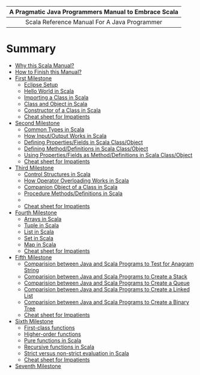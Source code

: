 | **A Pragmatic Java Programmers Manual to Embrace Scala** |
| :---: |
| Scala Reference Manual For A Java Programmer |

# Summary

- [Why this Scala Manual?][why-this-manual.md]
- [How to Finish this Manual?][how-to-finish.md]
- [First Milestone][first-milestone.md]
    - [Eclipse Setup][first-milestone-topic-1.md]
    - [Hello World in Scala][first-milestone-topic-2.md]
    - [Importing a Class in Scala][first-milestone-topic-3.md]
    - [Class and Object in Scala][first-milestone-topic-4.md]
    - [Constructor of a Class in Scala][first-milestone-topic-5.md]
    - [Cheat sheet for Impatients][first-milestone-topic-6.md]
-  [Second Milestone][second-milestone.md]
    - [Common Types in Scala][second-milestone-topic-1.md]
    - [How Input/Output Works in Scala][second-milestone-topic-2.md]
    - [Defining Properties/Fields in Scala Class/Object][second-milestone-topic-3.md]
    - [Defining Method/Definitions in Scala Class/Object][second-milestone-topic-4.md]
    - [Using Properties/Fields as Method/Definitions in Scala Class/Object][second-milestone-topic-5.md]
    - [Cheat sheet for Impatients][second-milestone-topic-6.md]
-  [Third Milestone][third-milestone.md]
    - [Control Structures in Scala][third-milestone-topic-1.md]
    - [How Operator Overloading Works in Scala][third-milestone-topic-2.md]
    - [Companion Object of a Class in Scala][third-milestone-topic-3.md]
    - [Procedure Methods/Definitions in Scala][third-milestone-topic-4.md]
    - [][third-milestone-topic-5.md]
    - [Cheat sheet for Impatients][third-milestone-topic-6.md]
-  [Fourth Milestone][fourth-milestone.md]
    - [Arrays in Scala][fourth-milestone-topic-1.md]
    - [Tuple in Scala][fourth-milestone-topic-2.md]
    - [List in Scala][fourth-milestone-topic-3.md]
    - [Set in Scala][fourth-milestone-topic-4.md]
    - [Map in Scala][fourth-milestone-topic-5.md]
    - [Cheat sheet for Impatients][fourth-milestone-topic-6.md]
-  [Fifth Milestone][fifth-milestone.md]
    - [Comparision between Java and Scala Programs to Test for Anagram String][fifth-milestone-topic-1.md]
    - [Comparision between Java and Scala Programs to Create a Stack][fifth-milestone-topic-2.md]
    - [Comparision between Java and Scala Programs to Create a Queue][fifth-milestone-topic-3.md]
    - [Comparision between Java and Scala Programs to Create a Linked List][fifth-milestone-topic-4.md]
    - [Comparision between Java and Scala Programs to Create a Binary Tree][fifth-milestone-topic-5.md]
    - [Cheat sheet for Impatients][fifth-milestone-topic-6.md]
-  [Sixth Milestone][sixth-milestone.md]
    - [First-class functions][sixth-milestone-topic-1.md]
    - [Higher-order functions][sixth-milestone-topic-2.md]
    - [Pure functions in Scala][sixth-milestone-topic-3.md]
    - [Recursive functions in Scala][sixth-milestone-topic-4.md]
    - [Strict versus non-strict evaluation in Scala][sixth-milestone-topic-5.md]
    - [Cheat sheet for Impatients][sixth-milestone-topic-6.md]
-  [Seventh Milestone][seventh-milestone.md]

[why-this-manual.md]: https://github.com/inbravo/java-to-scala/blob/master/why-this-manual.md
[how-to-finish.md]: https://github.com/inbravo/java-to-scala/blob/master/how-to-finish.md
[first-milestone.md]: https://github.com/inbravo/java-to-scala/blob/master/first-milestone/first-milestone.md
[first-milestone-topic-1.md]: https://github.com/inbravo/java-to-scala/blob/master/first-milestone/setup.md
[first-milestone-topic-2.md]: https://github.com/inbravo/java-to-scala/blob/master/first-milestone/hello-world.md
[first-milestone-topic-3.md]: https://github.com/inbravo/java-to-scala/blob/master/first-milestone/class-import.md
[first-milestone-topic-4.md]: https://github.com/inbravo/java-to-scala/blob/master/first-milestone/class-and-object.md
[first-milestone-topic-5.md]: https://github.com/inbravo/java-to-scala/blob/master/first-milestone/constructors.md
[first-milestone-topic-6.md]: https://github.com/inbravo/java-to-scala/blob/master/first-milestone/cheat-sheet.md

[second-milestone.md]: https://github.com/inbravo/java-to-scala/blob/master/second-milestone/second-milestone.md
[second-milestone-topic-1.md]: https://github.com/inbravo/java-to-scala/blob/master/second-milestone/common-types.md
[second-milestone-topic-2.md]: https://github.com/inbravo/java-to-scala/blob/master/second-milestone/input-and-output.md
[second-milestone-topic-3.md]: https://github.com/inbravo/java-to-scala/blob/master/second-milestone/values-variables-and-methods.md
[second-milestone-topic-4.md]: https://github.com/inbravo/java-to-scala/blob/master/second-milestone/methods.md
[second-milestone-topic-5.md]: https://github.com/inbravo/java-to-scala/blob/master/second-milestone/variables-and-definitions.md
[second-milestone-topic-6.md]: https://github.com/inbravo/java-to-scala/blob/master/second-milestone/cheat-sheet.md

[third-milestone.md]: https://github.com/inbravo/java-to-scala/blob/master/third-milestone/third-milestone.md
[third-milestone-topic-1.md]: https://github.com/inbravo/java-to-scala/blob/master/third-milestone/looping-in-scala.md
[third-milestone-topic-2.md]: https://github.com/inbravo/java-to-scala/blob/master/third-milestone/operator-overloading.md
[third-milestone-topic-3.md]: https://github.com/inbravo/java-to-scala/blob/master/third-milestone/companion-object.md
[third-milestone-topic-4.md]: https://github.com/inbravo/java-to-scala/blob/master/third-milestone/procedures.md
[third-milestone-topic-5.md]: https://github.com/inbravo/java-to-scala/blob/master/third-milestone/methods.md
[third-milestone-topic-6.md]: https://github.com/inbravo/java-to-scala/blob/master/third-milestone/cheat-sheet.md

[fourth-milestone.md]: https://github.com/inbravo/java-to-scala/blob/master/fourth-milestone/fourth-milestone.md
[fourth-milestone-topic-1.md]: https://github.com/inbravo/java-to-scala/blob/master/fourth-milestone/array.md
[fourth-milestone-topic-2.md]: https://github.com/inbravo/java-to-scala/blob/master/fourth-milestone/tuple.md
[fourth-milestone-topic-3.md]: https://github.com/inbravo/java-to-scala/blob/master/fourth-milestone/list.md
[fourth-milestone-topic-4.md]: https://github.com/inbravo/java-to-scala/blob/master/fourth-milestone/set.md
[fourth-milestone-topic-5.md]: https://github.com/inbravo/java-to-scala/blob/master/fourth-milestone/map.md
[fourth-milestone-topic-6.md]: https://github.com/inbravo/java-to-scala/blob/master/fourth-milestone/cheat-sheet.md

[fifth-milestone.md]: https://github.com/inbravo/java-to-scala/blob/master/fifth-milestone/fifth-milestone.md
[fifth-milestone-topic-1.md]: https://github.com/inbravo/java-to-scala/blob/master/fifth-milestone/anagram-test.md
[fifth-milestone-topic-2.md]: https://github.com/inbravo/java-to-scala/blob/master/fifth-milestone/stack.md
[fifth-milestone-topic-3.md]: https://github.com/inbravo/java-to-scala/blob/master/fifth-milestone/queue.md
[fifth-milestone-topic-4.md]: https://github.com/inbravo/java-to-scala/blob/master/fifth-milestone/linked-list.md
[fifth-milestone-topic-5.md]: https://github.com/inbravo/java-to-scala/blob/master/fifth-milestone/binary-tree.md
[fifth-milestone-topic-6.md]: https://github.com/inbravo/java-to-scala/blob/master/fifth-milestone/cheat-sheet.md

[sixth-milestone.md]: https://github.com/inbravo/java-to-scala/blob/master/sixth-milestone/sixth-milestone.md
[sixth-milestone-topic-1.md]: https://github.com/inbravo/java-to-scala/blob/master/sixth-milestone/first-class-functions.md
[sixth-milestone-topic-2.md]: https://github.com/inbravo/java-to-scala/blob/master/sixth-milestone/higher-order-functions.md
[sixth-milestone-topic-3.md]: https://github.com/inbravo/java-to-scala/blob/master/sixth-milestone/pure-functions.md
[sixth-milestone-topic-4.md]: https://github.com/inbravo/java-to-scala/blob/master/sixth-milestone/recursive-functions.md
[sixth-milestone-topic-5.md]: https://github.com/inbravo/java-to-scala/blob/master/sixth-milestone/strict-versus-non-strict-evaluation.md
[sixth-milestone-topic-6.md]: https://github.com/inbravo/java-to-scala/blob/master/sixth-milestone/cheat-sheet.md

[seventh-milestone.md]: https://github.com/inbravo/java-to-scala/blob/master/seventh-milestone/seventh-milestone.md




